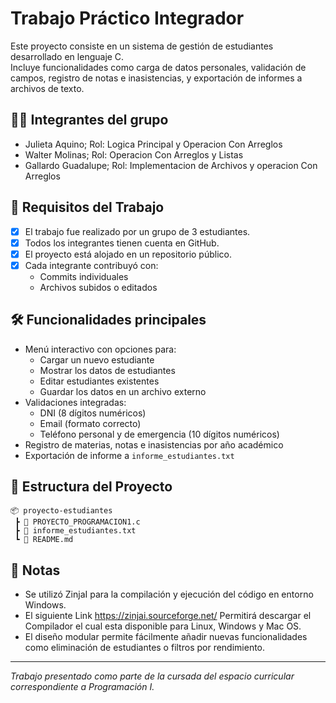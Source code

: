 # Trabajo Práctico Integrador

Este proyecto consiste en un sistema de gestión de estudiantes desarrollado en lenguaje C.  
Incluye funcionalidades como carga de datos personales, validación de campos, registro de notas e inasistencias, y exportación de informes a archivos de texto.

## 🧑‍💻 Integrantes del grupo
  
- Julieta Aquino; Rol: Logica Principal y Operacion Con Arreglos
- Walter Molinas; Rol: Operacion Con Arreglos y Listas
- Gallardo Guadalupe; Rol: Implementacion de Archivos y operacion Con Arreglos

## 📌 Requisitos del Trabajo

- [x] El trabajo fue realizado por un grupo de 3 estudiantes.
- [x] Todos los integrantes tienen cuenta en GitHub.
- [x] El proyecto está alojado en un repositorio público.
- [x] Cada integrante contribuyó con:
  - Commits individuales
  - Archivos subidos o editados

## 🛠️ Funcionalidades principales

- Menú interactivo con opciones para:
  - Cargar un nuevo estudiante
  - Mostrar los datos de estudiantes
  - Editar estudiantes existentes
  - Guardar los datos en un archivo externo
- Validaciones integradas:
  - DNI (8 dígitos numéricos)
  - Email (formato correcto)
  - Teléfono personal y de emergencia (10 dígitos numéricos)
- Registro de materias, notas e inasistencias por año académico
- Exportación de informe a `informe_estudiantes.txt`

## 📁 Estructura del Proyecto

```
📦 proyecto-estudiantes
 ┣ 📄 PROYECTO_PROGRAMACION1.c
 ┣ 📄 informe_estudiantes.txt
 ┗ 📄 README.md
```

## 💬 Notas

- Se utilizó ZinjaI para la compilación y ejecución del código en entorno Windows.
- El siguiente Link https://zinjai.sourceforge.net/ Permitirá descargar el Compilador el cual esta disponible para Linux, Windows y Mac OS.
- El diseño modular permite fácilmente añadir nuevas funcionalidades como eliminación de estudiantes o filtros por rendimiento.

---

_Trabajo presentado como parte de la cursada del espacio curricular correspondiente a Programación I._
